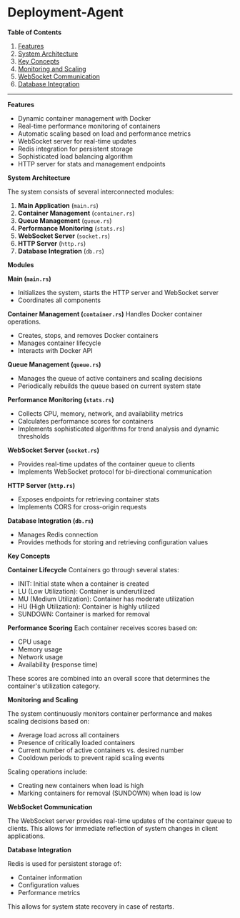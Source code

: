 
# Deployment-Agent

**Table of Contents**

1. [Features](#da-features)
2. [System Architecture](#da-system-architecture)
3. [Key Concepts](#da-key-concepts)
4. [Monitoring and Scaling](#da-monitoring-and-scaling)
5. [WebSocket Communication](#da-websocket-communication)
6. [Database Integration](#da-database-integration)

----

<a id="da-features"></a>**Features**

- Dynamic container management with Docker
- Real-time performance monitoring of containers
- Automatic scaling based on load and performance metrics
- WebSocket server for real-time updates
- Redis integration for persistent storage
- Sophisticated load balancing algorithm
- HTTP server for stats and management endpoints

<a id="da-system-architecture"></a>**System Architecture**

The system consists of several interconnected modules:

1. **Main Application** (`main.rs`)
2. **Container Management** (`container.rs`)
3. **Queue Management** (`queue.rs`)
4. **Performance Monitoring** (`stats.rs`)
5. **WebSocket Server** (`socket.rs`)
6. **HTTP Server** (`http.rs`)
7. **Database Integration** (`db.rs`)

**Modules**

**Main (`main.rs`)**

- Initializes the system, starts the HTTP server and WebSocket server
- Coordinates all components

**Container Management (`container.rs`)**
Handles Docker container operations.

- Creates, stops, and removes Docker containers
- Manages container lifecycle
- Interacts with Docker API

**Queue Management (`queue.rs`)**

- Manages the queue of active containers and scaling decisions
- Periodically rebuilds the queue based on current system state

**Performance Monitoring (`stats.rs`)**

- Collects CPU, memory, network, and availability metrics
- Calculates performance scores for containers
- Implements sophisticated algorithms for trend analysis and dynamic thresholds

**WebSocket Server (`socket.rs`)**

- Provides real-time updates of the container queue to clients
- Implements WebSocket protocol for bi-directional communication

**HTTP Server (`http.rs`)**

- Exposes endpoints for retrieving container stats
- Implements CORS for cross-origin requests

**Database Integration (`db.rs`)**

- Manages Redis connection
- Provides methods for storing and retrieving configuration values

<a id="da-key-concepts"></a>**Key Concepts**

**Container Lifecycle**
Containers go through several states:

- INIT: Initial state when a container is created
- LU (Low Utilization): Container is underutilized
- MU (Medium Utilization): Container has moderate utilization
- HU (High Utilization): Container is highly utilized
- SUNDOWN: Container is marked for removal

**Performance Scoring**
Each container receives scores based on:

- CPU usage
- Memory usage
- Network usage
- Availability (response time)

These scores are combined into an overall score that determines the container's utilization category.

<a id="da-monitoring-and-scaling"></a>**Monitoring and Scaling**

The system continuously monitors container performance and makes scaling decisions based on:

- Average load across all containers
- Presence of critically loaded containers
- Current number of active containers vs. desired number
- Cooldown periods to prevent rapid scaling events

Scaling operations include:

- Creating new containers when load is high
- Marking containers for removal (SUNDOWN) when load is low

<a id="da-websocket-communication"></a>**WebSocket Communication**

The WebSocket server provides real-time updates of the container queue to clients. This allows for immediate reflection of system changes in client applications.

<a id="da-database-integration"></a>**Database Integration**

Redis is used for persistent storage of:

- Container information
- Configuration values
- Performance metrics

This allows for system state recovery in case of restarts.
